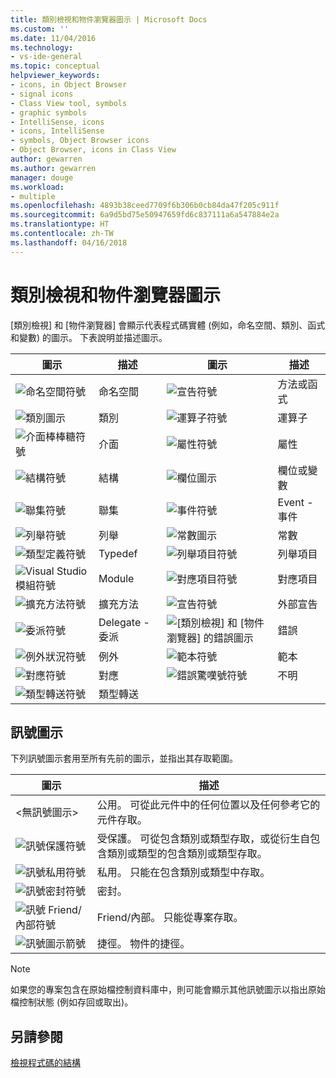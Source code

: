```yaml
---
title: 類別檢視和物件瀏覽器圖示 | Microsoft Docs
ms.custom: ''
ms.date: 11/04/2016
ms.technology:
- vs-ide-general
ms.topic: conceptual
helpviewer_keywords:
- icons, in Object Browser
- signal icons
- Class View tool, symbols
- graphic symbols
- IntelliSense, icons
- icons, IntelliSense
- symbols, Object Browser icons
- Object Browser, icons in Class View
author: gewarren
ms.author: gewarren
manager: douge
ms.workload:
- multiple
ms.openlocfilehash: 4893b38ceed7709f6b306b0cb84da47f205c911f
ms.sourcegitcommit: 6a9d5bd75e50947659fd6c837111a6a547884e2a
ms.translationtype: HT
ms.contentlocale: zh-TW
ms.lasthandoff: 04/16/2018
---
```

# <a name="class-view-and-object-browser-icons"></a>類別檢視和物件瀏覽器圖示

[類別檢視] 和 [物件瀏覽器] 會顯示代表程式碼實體 (例如，命名空間、類別、函式和變數) 的圖示。 下表說明並描述圖示。

|圖示|描述|圖示|描述|
|----------|-----------------|----------|-----------------|
|![命名空間符號](../ide/media/vxnamespace_icon.gif "vxNamespace_Icon")|命名空間|![宣告符號](../ide/media/vxmethod_icon.gif "vxMethod_Icon")|方法或函式|
|![類別圖示](../ide/media/vxclass_icon.gif "vxClass_Icon")|類別|![運算子符號](../ide/media/vxoperator_icon.gif "vxOperator_Icon")|運算子|  
|![介面棒棒糖符號](../ide/media/vxinterface_icon.gif "vxInterface_Icon")|介面|![屬性符號](../ide/media/vxproperty_icon.gif "vxProperty_Icon")|屬性|
|![結構符號](../ide/media/vxstruct_icon.gif "vxStruct_Icon")|結構|![欄位圖示](../ide/media/vxfield_icon.gif "vxField_Icon")|欄位或變數|  
|![聯集符號](../ide/media/vxunion_icon.gif "vxUnion_Icon")|聯集|![事件符號](../ide/media/vxevent_icon.gif "vxEvent_Icon")|Event - 事件|  
|![列舉符號](../ide/media/vxenum_icon.gif "vxEnum_Icon")|列舉|![常數圖示](../ide/media/vxconstant_icon.gif "vxConstant_Icon")|常數|  
|![類型定義符號](../ide/media/vxtypedef_icon.gif "vxTypeDef_Icon")|Typedef|![列舉項目符號](../ide/media/vxenumitem_icon.gif "vxEnumItem_Icon")|列舉項目|  
|![Visual Studio 模組符號](../ide/media/vxmodule_icon.gif "vxModule_Icon")|Module|![對應項目符號](../ide/media/vxmapitem_icon.gif "vxMapItem_Icon")|對應項目|  
|![擴充方法符號](../ide/media/extensionmethod.gif "ExtensionMethod")|擴充方法|![宣告符號](../ide/media/vxmethod_icon.gif "vxMethod_Icon")|外部宣告|  
|![委派符號](../ide/media/vxdelegate_icon.gif "vxDelegate_Icon")|Delegate - 委派|![[類別檢視] 和 [物件瀏覽器] 的錯誤圖示](../ide/media/erroricon.gif "ErrorIcon")|錯誤|  
|![例外狀況符號](../ide/media/vxexception_icon.gif "vxException_Icon")|例外|![範本符號](../ide/media/vxtemplate_icon.gif "vxTemplate_Icon")|範本|  
|![對應符號](../ide/media/vxmap_icon.gif "vxMap_Icon")|對應|![錯誤驚嘆號符號](../ide/media/vxerror_icon.gif "vxError_Icon")|不明|  
|![類型轉送符號](../ide/media/ob_type_forward.gif "ob_type_forward")|類型轉送|||  

## <a name="signal-icons"></a>訊號圖示

下列訊號圖示套用至所有先前的圖示，並指出其存取範圍。

|圖示|描述|
|----------|-----------------|  
|\<無訊號圖示>|公用。 可從此元件中的任何位置以及任何參考它的元件存取。|  
|![訊號保護符號](../ide/media/vxsignal_icon_key.gif "vxSignal_Icon_Key")|受保護。 可從包含類別或類型存取，或從衍生自包含類別或類型的包含類別或類型存取。|  
|![訊號私用符號](../ide/media/vxsignal_icon_lock.gif "vxSignal_Icon_Key")|私用。 只能在包含類別或類型中存取。|  
|![訊號密封符號](../ide/media/vxsignal_icon_envelope.gif "vxSignal_Icon_Key")|密封。|  
|![訊號 Friend&#47;內部符號](../ide/media/vxsignal_icon_diamond.gif "vxSignal_Icon_Diamond")|Friend/內部。 只能從專案存取。|  
|![訊號圖示箭號](../ide/media/vxsignal_icon_arrow.gif "vxSignal_Icon_Arrow")|捷徑。 物件的捷徑。|

> [!NOTE]
> 如果您的專案包含在原始檔控制資料庫中，則可能會顯示其他訊號圖示以指出原始檔控制狀態 (例如存回或取出)。

## <a name="see-also"></a>另請參閱

[檢視程式碼的結構](../ide/viewing-the-structure-of-code.md)